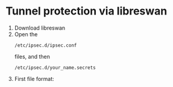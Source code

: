 # Tunnel protection via libreswan
<ol>
  <li> Download libreswan</li>
  <li> Open the <pre><code>/etc/ipsec.d/ipsec.conf</pre></code> files, and then <pre><code>/etc/ipsec.d/your_name.secrets</pre></code></li>
  <li> First file format: </li>

